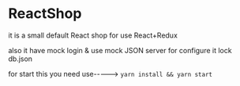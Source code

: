 # ReactShop
it is a small default React shop for use React+Redux

also it have mock login & use mock JSON server for configure it lock db.json

for start this you need use----->
```yarn install && yarn start```